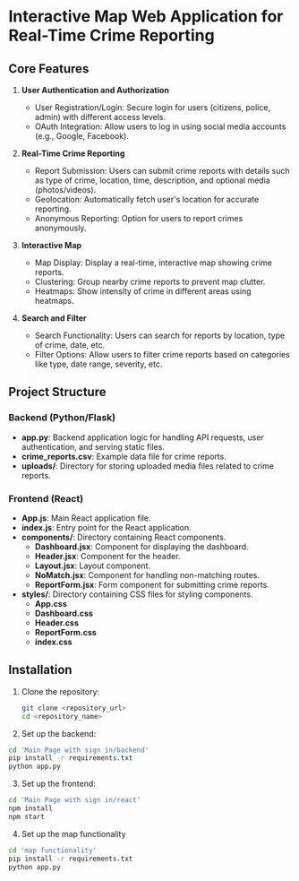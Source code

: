 # Interactive Map Web Application for Real-Time Crime Reporting

## Core Features

1. **User Authentication and Authorization**
   - User Registration/Login: Secure login for users (citizens, police, admin) with different access levels.
   - OAuth Integration: Allow users to log in using social media accounts (e.g., Google, Facebook).

2. **Real-Time Crime Reporting**
   - Report Submission: Users can submit crime reports with details such as type of crime, location, time, description, and optional media (photos/videos).
   - Geolocation: Automatically fetch user's location for accurate reporting.
   - Anonymous Reporting: Option for users to report crimes anonymously.

3. **Interactive Map**
   - Map Display: Display a real-time, interactive map showing crime reports.
   - Clustering: Group nearby crime reports to prevent map clutter.
   - Heatmaps: Show intensity of crime in different areas using heatmaps.

4. **Search and Filter**
   - Search Functionality: Users can search for reports by location, type of crime, date, etc.
   - Filter Options: Allow users to filter crime reports based on categories like type, date range, severity, etc.

## Project Structure

### Backend (Python/Flask)
- **app.py**: Backend application logic for handling API requests, user authentication, and serving static files.
- **crime_reports.csv**: Example data file for crime reports.
- **uploads/**: Directory for storing uploaded media files related to crime reports.

### Frontend (React)
- **App.js**: Main React application file.
- **index.js**: Entry point for the React application.
- **components/**: Directory containing React components.
  - **Dashboard.jsx**: Component for displaying the dashboard.
  - **Header.jsx**: Component for the header.
  - **Layout.jsx**: Layout component.
  - **NoMatch.jsx**: Component for handling non-matching routes.
  - **ReportForm.jsx**: Form component for submitting crime reports.
- **styles/**: Directory containing CSS files for styling components.
  - **App.css**
  - **Dashboard.css**
  - **Header.css**
  - **ReportForm.css**
  - **index.css**

## Installation

1. Clone the repository:
   ```sh
   git clone <repository_url>
   cd <repository_name>
    ```

2. Set up the backend:
  ```sh
  cd 'Main Page with sign in/backend'
  pip install -r requirements.txt
  python app.py
  ```

3. Set up the frontend:
  ```sh
  cd 'Main Page with sign in/react'
  npm install
  npm start
  ```

4. Set up the map functionality
  ```sh
  cd 'map functionality'
  pip install -r requirements.txt
  python app.py
  ```
